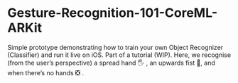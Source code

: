 # Gesture-Recognition-101-CoreML-ARKit
Simple prototype demonstrating how to train your own Object Recognizer (Classifier) and run it live on iOS. Part of a tutorial (WIP). Here, we recognise (from the user’s perspective) a spread hand 🖐 , an upwards fist 👊, and when there’s no hands ❎ .
